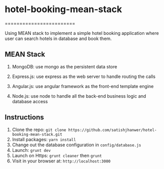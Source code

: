 # hotel-booking-mean-stack

========================

Using MEAN stack to implement a simple hotel booking application where user can search hotels in database and book them.

## MEAN Stack

1. MongoDB: use mongo as the persistent data store

2. Express.js: use express as the web server to handle routing the calls

3. Angular.js: use angular framework as the front-end template engine

4. Node.js: use node to handle all the back-end business logic and database access

## Instructions

1. Clone the repo: `git clone https://github.com/satishjhanwer/hotel-booking-mean-stack.git`
2. Install packages: `yarn install`
3. Change out the database configuration in `config/database.js`
4. Launch: `grunt dev`
5. Launch on Https: `grunt cleaner` then `grunt`
6. Visit in your browser at: `http://localhost:3000`
